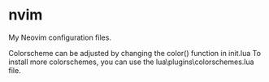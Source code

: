 # nvim
My Neovim configuration files.

Colorscheme can be adjusted by changing the color() function in init.lua
To install more colorschemes, you can use the lua\plugins\colorschemes.lua file.

